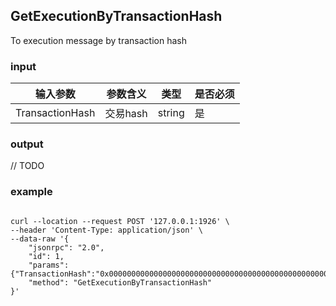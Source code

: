 ## GetExecutionByTransactionHash

To execution message by transaction hash 

### input

| 输入参数         | 参数含义       | 类型    | 是否必须  |
| ---------------- | -------------- | ------- |------   |
| TransactionHash    | 交易hash      | string  | 是|


### output

// TODO

### example
```

curl --location --request POST '127.0.0.1:1926' \
--header 'Content-Type: application/json' \
--data-raw '{
    "jsonrpc": "2.0",
    "id": 1,
    "params": {"TransactionHash":"0x0000000000000000000000000000000000000000000000000000000000000000"},
    "method": "GetExecutionByTransactionHash"
}'
```

